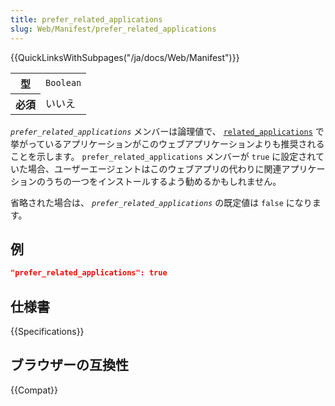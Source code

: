 ```yaml
---
title: prefer_related_applications
slug: Web/Manifest/prefer_related_applications
---
```

{{QuickLinksWithSubpages("/ja/docs/Web/Manifest")}}

<table class="properties">
  <tbody>
    <tr>
      <th scope="row">型</th>
      <td><code>Boolean</code></td>
    </tr>
    <tr>
      <th scope="row">必須</th>
      <td>いいえ</td>
    </tr>
  </tbody>
</table>

_`prefer_related_applications`_ メンバーは論理値で、 [`related_applications`](/ja/docs/Web/Manifest/related_applications) で挙がっているアプリケーションがこのウェブアプリケーションよりも推奨されることを示します。 `prefer_related_applications` メンバーが `true` に設定されていた場合、ユーザーエージェントはこのウェブアプリの代わりに関連アプリケーションのうちの一つをインストールするよう勧めるかもしれません。

省略された場合は、 _`prefer_related_applications`_ の既定値は `false` になります。

## 例

```json
"prefer_related_applications": true
```

## 仕様書

{{Specifications}}

## ブラウザーの互換性

{{Compat}}
